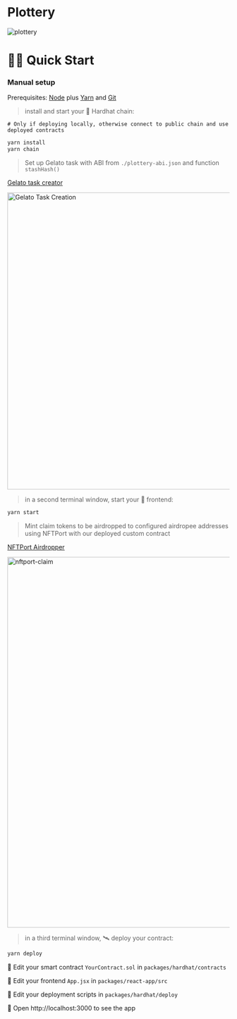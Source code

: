 # Plottery

![plottery](https://user-images.githubusercontent.com/1016509/142757138-74cf6f34-0845-4852-b6b8-c90a4250c5de.png)

# 🏄‍♂️ Quick Start

### Manual setup

Prerequisites: [Node](https://nodejs.org/en/download/) plus [Yarn](https://classic.yarnpkg.com/en/docs/install/) and [Git](https://git-scm.com/downloads)

> install and start your 👷‍ Hardhat chain:

```# Only if deploying locally, otherwise connect to public chain and use deployed contracts```
```bash
yarn install
yarn chain
```

> Set up Gelato task with ABI from `./plottery-abi.json` and function `stashHash()`

[Gelato task creator](https://beta.app.gelato.network/new-task)

<img width="674" alt="Gelato Task Creation" src="https://user-images.githubusercontent.com/1016509/142756568-5f6fc4b3-b50c-41ff-9fe7-cfd7a79111c1.png">

> in a second terminal window, start your 📱 frontend:

```bash
yarn start
```

> Mint claim tokens to be airdropped to configured airdropee addresses using NFTPort with our deployed custom contract

[NFTPort Airdropper](http://localhost:3000/goldenticket)

<img width="841" alt="nftport-claim" src="https://user-images.githubusercontent.com/1016509/142756547-1e94e0e5-3d12-4f5e-94ef-272cf27fa3c8.png">

> in a third terminal window, 🛰 deploy your contract:

```bash
yarn deploy
```

🔏 Edit your smart contract `YourContract.sol` in `packages/hardhat/contracts`

📝 Edit your frontend `App.jsx` in `packages/react-app/src`

💼 Edit your deployment scripts in `packages/hardhat/deploy`

📱 Open http://localhost:3000 to see the app

